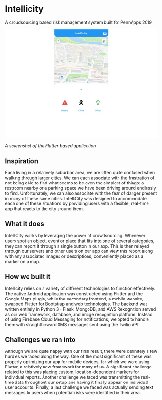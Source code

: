 # Intellicity
A croudsourcing based risk management system built for PennApps 2019

![App Screenshot](./screenshot.jpg)

*A screenshot of the Flutter-based application*

## Inspiration
Each living in a relatively suburban area, we are often quite confused when walking through larger cities. We can each associate with the frustration of not being able to find what seems to be even the simplest of things: a restroom nearby or a parking space we have been driving around endlessly to find. Unfortunately, we can also associate with the fear of danger present in many of these same cities. IntelliCity was designed to accommodate each one of these situations by providing users with a flexible, real-time app that reacts to the city around them.

## What it does
IntelliCity works by leveraging the power of crowdsourcing. Whenever users spot an object, event or place that fits into one of several categories, they can report it through a single button in our app. This is then relayed through our servers and other users on our app can view this report along with any associated images or descriptions, conveniently placed as a marker on a map.

## How we built it
Intellicity relies on a variety of different technologies to function effectively. 
The native Android application was constructed using Flutter and the Google Maps plugin, while the secondary frontend,
a mobile website, swapped Flutter for Bootstrap and web technologies. The backend was written entirely in Python 3 - Flask, MongoDB, and AWS Rekognition served as our web framework, database, and image recognition platform. Instead of using Firebase Cloud Messaging for notifications, we opted to handle them with straightforward SMS messages sent using the Twilio API.

## Challenges we ran into
Although we are quite happy with our final result, there were definitely a few hurdles we faced along the way. One of the most significant of these was properly optimizing our app for mobile devices, for which we were using Flutter, a relatively new framework for many of us. A significant challenge related to this was placing custom, location-dependent markers for individual reports. Another challenge we faced was transmitting the real-time data throughout our setup and having it finally appear on individual user accounts. Finally, a last challenge we faced was actually sending text messages to users when potential risks were identified in their area.